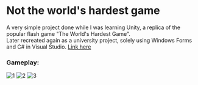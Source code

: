 # Not the world's hardest game
A very simple project done while I was learning Unity, a replica of the popular flash game "The World's Hardest Game".\
Later recreated again as a university project, solely using Windows Forms and C# in Visual Studio. [Link here](https://github.com/Alex9633/WorldsHardestGame)

### Gameplay:
![1](https://github.com/Alex9633/NotTheWorldsHardestGame/assets/120327803/722858ac-8e5c-41f1-aa85-1e9765d4caae)
![2](https://github.com/Alex9633/NotTheWorldsHardestGame/assets/120327803/52a6ad53-1247-4ab2-9494-0a41eaca5112)
![3](https://github.com/Alex9633/NotTheWorldsHardestGame/assets/120327803/6226f592-48ea-461f-87dc-d52ae91ce86c)

